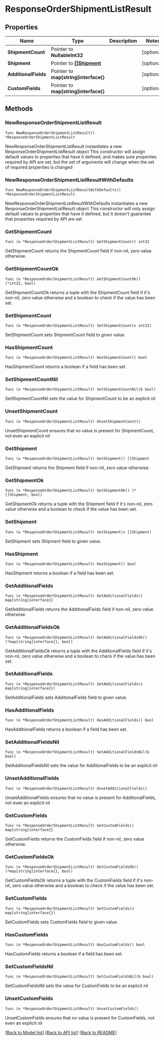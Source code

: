 # ResponseOrderShipmentListResult

## Properties

Name | Type | Description | Notes
------------ | ------------- | ------------- | -------------
**ShipmentCount** | Pointer to **NullableInt32** |  | [optional] 
**Shipment** | Pointer to [**[]Shipment**](Shipment.md) |  | [optional] 
**AdditionalFields** | Pointer to **map[string]interface{}** |  | [optional] 
**CustomFields** | Pointer to **map[string]interface{}** |  | [optional] 

## Methods

### NewResponseOrderShipmentListResult

`func NewResponseOrderShipmentListResult() *ResponseOrderShipmentListResult`

NewResponseOrderShipmentListResult instantiates a new ResponseOrderShipmentListResult object
This constructor will assign default values to properties that have it defined,
and makes sure properties required by API are set, but the set of arguments
will change when the set of required properties is changed

### NewResponseOrderShipmentListResultWithDefaults

`func NewResponseOrderShipmentListResultWithDefaults() *ResponseOrderShipmentListResult`

NewResponseOrderShipmentListResultWithDefaults instantiates a new ResponseOrderShipmentListResult object
This constructor will only assign default values to properties that have it defined,
but it doesn't guarantee that properties required by API are set

### GetShipmentCount

`func (o *ResponseOrderShipmentListResult) GetShipmentCount() int32`

GetShipmentCount returns the ShipmentCount field if non-nil, zero value otherwise.

### GetShipmentCountOk

`func (o *ResponseOrderShipmentListResult) GetShipmentCountOk() (*int32, bool)`

GetShipmentCountOk returns a tuple with the ShipmentCount field if it's non-nil, zero value otherwise
and a boolean to check if the value has been set.

### SetShipmentCount

`func (o *ResponseOrderShipmentListResult) SetShipmentCount(v int32)`

SetShipmentCount sets ShipmentCount field to given value.

### HasShipmentCount

`func (o *ResponseOrderShipmentListResult) HasShipmentCount() bool`

HasShipmentCount returns a boolean if a field has been set.

### SetShipmentCountNil

`func (o *ResponseOrderShipmentListResult) SetShipmentCountNil(b bool)`

 SetShipmentCountNil sets the value for ShipmentCount to be an explicit nil

### UnsetShipmentCount
`func (o *ResponseOrderShipmentListResult) UnsetShipmentCount()`

UnsetShipmentCount ensures that no value is present for ShipmentCount, not even an explicit nil
### GetShipment

`func (o *ResponseOrderShipmentListResult) GetShipment() []Shipment`

GetShipment returns the Shipment field if non-nil, zero value otherwise.

### GetShipmentOk

`func (o *ResponseOrderShipmentListResult) GetShipmentOk() (*[]Shipment, bool)`

GetShipmentOk returns a tuple with the Shipment field if it's non-nil, zero value otherwise
and a boolean to check if the value has been set.

### SetShipment

`func (o *ResponseOrderShipmentListResult) SetShipment(v []Shipment)`

SetShipment sets Shipment field to given value.

### HasShipment

`func (o *ResponseOrderShipmentListResult) HasShipment() bool`

HasShipment returns a boolean if a field has been set.

### GetAdditionalFields

`func (o *ResponseOrderShipmentListResult) GetAdditionalFields() map[string]interface{}`

GetAdditionalFields returns the AdditionalFields field if non-nil, zero value otherwise.

### GetAdditionalFieldsOk

`func (o *ResponseOrderShipmentListResult) GetAdditionalFieldsOk() (*map[string]interface{}, bool)`

GetAdditionalFieldsOk returns a tuple with the AdditionalFields field if it's non-nil, zero value otherwise
and a boolean to check if the value has been set.

### SetAdditionalFields

`func (o *ResponseOrderShipmentListResult) SetAdditionalFields(v map[string]interface{})`

SetAdditionalFields sets AdditionalFields field to given value.

### HasAdditionalFields

`func (o *ResponseOrderShipmentListResult) HasAdditionalFields() bool`

HasAdditionalFields returns a boolean if a field has been set.

### SetAdditionalFieldsNil

`func (o *ResponseOrderShipmentListResult) SetAdditionalFieldsNil(b bool)`

 SetAdditionalFieldsNil sets the value for AdditionalFields to be an explicit nil

### UnsetAdditionalFields
`func (o *ResponseOrderShipmentListResult) UnsetAdditionalFields()`

UnsetAdditionalFields ensures that no value is present for AdditionalFields, not even an explicit nil
### GetCustomFields

`func (o *ResponseOrderShipmentListResult) GetCustomFields() map[string]interface{}`

GetCustomFields returns the CustomFields field if non-nil, zero value otherwise.

### GetCustomFieldsOk

`func (o *ResponseOrderShipmentListResult) GetCustomFieldsOk() (*map[string]interface{}, bool)`

GetCustomFieldsOk returns a tuple with the CustomFields field if it's non-nil, zero value otherwise
and a boolean to check if the value has been set.

### SetCustomFields

`func (o *ResponseOrderShipmentListResult) SetCustomFields(v map[string]interface{})`

SetCustomFields sets CustomFields field to given value.

### HasCustomFields

`func (o *ResponseOrderShipmentListResult) HasCustomFields() bool`

HasCustomFields returns a boolean if a field has been set.

### SetCustomFieldsNil

`func (o *ResponseOrderShipmentListResult) SetCustomFieldsNil(b bool)`

 SetCustomFieldsNil sets the value for CustomFields to be an explicit nil

### UnsetCustomFields
`func (o *ResponseOrderShipmentListResult) UnsetCustomFields()`

UnsetCustomFields ensures that no value is present for CustomFields, not even an explicit nil

[[Back to Model list]](../README.md#documentation-for-models) [[Back to API list]](../README.md#documentation-for-api-endpoints) [[Back to README]](../README.md)


